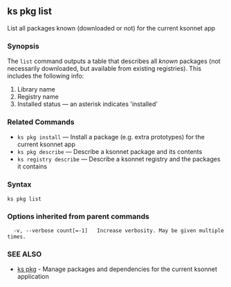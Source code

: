 ## ks pkg list

List all packages known (downloaded or not) for the current ksonnet app

### Synopsis



The `list` command outputs a table that describes all *known* packages (not
necessarily downloaded, but available from existing registries). This includes
the following info:

1. Library name
2. Registry name
3. Installed status — an asterisk indicates 'installed'

### Related Commands

* `ks pkg install` — Install a package (e.g. extra prototypes) for the current ksonnet app
* `ks pkg describe` — Describe a ksonnet package and its contents
* `ks registry describe` — Describe a ksonnet registry and the packages it contains

### Syntax


```
ks pkg list
```

### Options inherited from parent commands

```
  -v, --verbose count[=-1]   Increase verbosity. May be given multiple times.
```

### SEE ALSO
* [ks pkg](ks_pkg.md)	 - Manage packages and dependencies for the current ksonnet application

